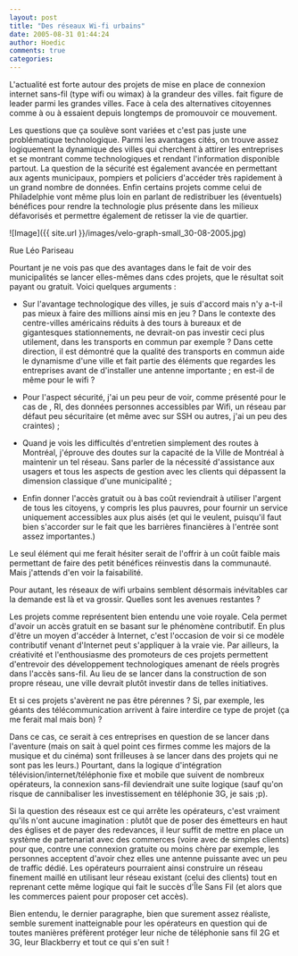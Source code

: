 ```yaml
---
layout: post
title: "Des réseaux Wi-fi urbains"
date: 2005-08-31 01:44:24
author: Hoedic
comments: true
categories: 
---
```



L'actualité est forte autour des projets de mise en place de connexion internet sans-fil (type wifi ou wimax) à la grandeur des villes.  fait figure de leader parmi les grandes villes. Face à cela des alternatives citoyennes comme à  ou à  essaient depuis longtemps de promouvoir ce mouvement.

Les questions que ça soulève sont variées et c'est pas juste une problématique technologique. Parmi les avantages cités, on trouve assez logiquement la dynamique des villes qui cherchent à attirer les entreprises et se montrant comme technologiques et rendant l'information disponible partout. La question de la sécurité est également avancée en permettant aux agents municipaux, pompiers et policiers d'accéder très rapidement à un grand nombre de données. Enfin certains projets comme celui de Philadelphie vont même plus loin en parlant de redistribuer les (éventuels) bénéfices pour rendre la technologie plus présente dans les milieux défavorisés et permettre également de retisser la vie de quartier.

![Image]({{ site.url }}/images/velo-graph-small_30-08-2005.jpg)
<div class="photoattrib">Rue Léo  Pariseau</div>



Pourtant je ne vois pas que des avantages dans le fait de voir des municipalités se lancer elles-mêmes dans cdes projets, que le résultat soit payant ou gratuit. Voici quelques arguments :

-  Sur l'avantage technologique des villes, je suis d'accord mais n'y a-t-il pas mieux à faire des millions ainsi mis en jeu ? Dans le contexte des centre-villes américains réduits à des tours à bureaux et de gigantesques stationnements, ne devrait-on pas investir ceci plus utilement, dans les transports en commun par exemple ? Dans cette direction, il est démontré que la qualité des transports en commun aide le dynamisme d'une ville et fait partie des éléments que regardes les entreprises avant de d'installer une antenne importante ; en est-il de même pour le wifi ?

-  Pour l'aspect sécurité, j'ai un peu peur de voir, comme présenté pour le cas de , RI, des données personnes accessibles par Wifi, un réseau par défaut peu sécuritaire (et même avec sur SSH ou autres, j'ai un peu des craintes) ;

-  Quand je vois les difficultés d'entretien simplement des routes à Montréal, j'éprouve des doutes sur la capacité de la Ville de Montréal à maintenir un tel réseau. Sans parler de la nécessité d'assistance aux usagers et tous les aspects de gestion avec les clients qui dépassent la dimension classique d'une municipalité ;

-  Enfin donner l'accès gratuit ou à bas coût reviendrait à utiliser l'argent de tous les citoyens, y compris les plus pauvres, pour fournir un service uniquement accessibles aux plus aisés (et qui le veulent, puisqu'il faut bien s'accorder sur le fait que les barrières financières à l'entrée sont assez importantes.)

Le seul élément qui me ferait hésiter serait de l'offrir à un coût faible mais permettant de faire des petit bénéfices réinvestis dans la communauté. Mais j'attends d'en voir la faisabilité.

Pour autant, les réseaux de wifi urbains semblent désormais inévitables car la demande est là et va grossir. Quelles sont les avenues restantes ?

Les projets comme  représentent bien entendu une voie royale. Cela permet d'avoir un accès gratuit en se basant sur le phénomène contributif. En plus d'être un moyen d'accéder à Internet, c'est l'occasion de voir si ce modèle contributif venant d'Internet peut s'appliquer à la vraie vie. Par ailleurs, la créativité et l'enthousiasme des promoteurs de ces projets permettent d'entrevoir des développement technologiques amenant de réels progrès dans l'accès sans-fil. Au lieu de se lancer dans la construction de son propre réseau, une ville devrait plutôt investir dans de telles initiatives.

Et si ces projets s'avèrent ne pas être pérennes ? Si, par exemple, les géants des télécommunication arrivent à faire interdire ce type de projet (ça me ferait mal mais bon) ?

Dans ce cas, ce serait à ces entreprises en question de se lancer dans l'aventure (mais on sait à quel point ces firmes comme les majors de la musique et du cinéma) sont frilleuses à se lancer dans des projets qui ne sont pas les leurs.) Pourtant, dans la logique d'intégration télévision/internet/téléphonie fixe et mobile que suivent de nombreux opérateurs, la connexion sans-fil deviendrait une suite logique (sauf qu'on risque de cannibaliser les investissement en téléphonie 3G, je sais ;p).

Si la question des réseaux est ce qui arrête les opérateurs, c'est vraiment qu'ils n'ont aucune imagination : plutôt que de poser des émetteurs en haut des églises et de payer des redevances, il leur suffit de mettre en place un système de partenariat avec des commerces (voire avec de simples clients) pour que, contre une connexion gratuite ou moins chère par exemple, les personnes acceptent d'avoir chez elles une antenne puissante avec un peu de traffic dédié. Les opérateurs pourraient ainsi construire un réseau finement maillé en utilisant leur réseau existant (celui des clients) tout en reprenant cette même logique qui fait le succès d'Île Sans Fil (et alors que les commerces paient pour proposer cet accès).

Bien entendu, le dernier paragraphe, bien que surement assez réaliste, semble surement inatteignable pour les opérateurs en question qui de toutes manières préfèrent protéger leur niche de téléphonie sans fil 2G et 3G, leur Blackberry et tout ce qui s'en suit !